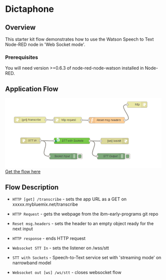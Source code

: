 # Dictaphone
## Overview
This starter kit flow demonstrates how to use the Watson Speech to Text Node-RED node in 'Web Socket mode'.

### Prerequisites
You will need version >=0.6.3 of node-red-node-watson installed in Node-RED.

## Application Flow
![Flow](images/full_flow.png)
[Get the flow here](flow.json)

## Flow Description
- `HTTP [get] /transcribe` - sets the app URL as a GET on xxxxx.mybluemix.net/transcribe
- `HTTP Request` - gets the webpage from the ibm-early-programs git repo
- `Reset msg.headers` - sets the header to an empty object ready for the next input
- `HTTP response` - ends HTTP request

- `Websocket STT In` - sets the listener on /wss/stt
- `STT with Sockets` - Speech-to-Text service set with 'streaming mode' on narrowband model
- `Websocket out [ws] /ws/stt` - closes websocket flow
